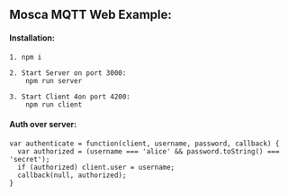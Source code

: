 ## Mosca MQTT Web Example:

#### Installation:

```
1. npm i

2. Start Server on port 3000:
    npm run server

3. Start Client 4on port 4200:
    npm run client

```

#### Auth over server:

```
var authenticate = function(client, username, password, callback) {
  var authorized = (username === 'alice' && password.toString() === 'secret');
  if (authorized) client.user = username;
  callback(null, authorized);
}
```